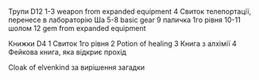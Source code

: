 Трупи D12
1-3 weapon from expanded equipment
4 Свиток телепортації, перенесе в лабораторію Ша
5-8 basic gear
9 паличка 1го рівня
10-11 шолом
12 gem from expanded equipment

Книжки D4
1 Свиток 1го рівня
2 Potion of healing
3 Книга з алхімії
4 Фейкова книга, яка відкриє прохід

Cloak of elvenkind за вирішення загадки